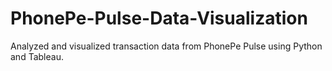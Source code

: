 # PhonePe-Pulse-Data-Visualization
Analyzed and visualized transaction data from PhonePe Pulse using Python and Tableau. 
